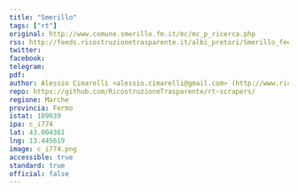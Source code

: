 ```yaml
---
title: "Smerillo"
tags: ["rt"]
original: http://www.comune.smerillo.fm.it/mc/mc_p_ricerca.php
rss: http://feeds.ricostruzionetrasparente.it/albi_pretori/Smerillo_feed.xml
twitter: 
facebook: 
telegram: 
pdf: 
author: Alessio Cimarelli <alessio.cimarelli@gmail.com> (http://www.ricostruzionetrasparente.it)
repo: https://github.com/RicostruzioneTrasparente/rt-scrapers/
regione: Marche
provincia: Fermo
istat: 109039
ipa: c_i774
lat: 43.004361
lng: 13.445619
image: c_i774.png
accessible: true
standard: true
official: false
---
```

